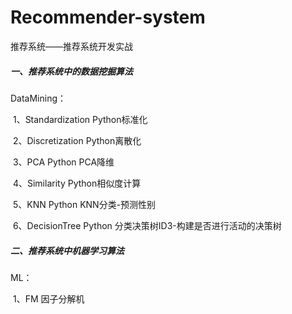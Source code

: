 # Recommender-system

推荐系统——推荐系统开发实战

##### 一、推荐系统中的数据挖掘算法

DataMining：

​	1、Standardization          Python标准化

​	2、Discretization              Python离散化  

​	3、PCA							   Python PCA降维

​	4、Similarity                      Python相似度计算

​	5、KNN							  Python KNN分类-预测性别

​	6、DecisionTree               Python 分类决策树ID3-构建是否进行活动的决策树

##### 二、推荐系统中机器学习算法

ML：

​	1、FM    因子分解机 